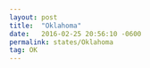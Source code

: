 ```yaml
---
layout: post
title:  "Oklahoma"
date:   2016-02-25 20:56:10 -0600
permalink: states/Oklahoma
tag: OK
---
```

